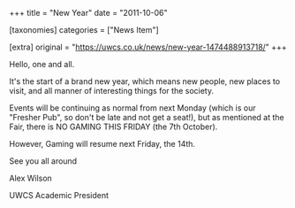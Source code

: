 +++
title = "New Year"
date = "2011-10-06"

[taxonomies]
categories = ["News Item"]

[extra]
original = "https://uwcs.co.uk/news/new-year-1474488913718/"
+++

Hello, one and all.

It's the start of a brand new year, which means new people, new places to visit, and all manner of interesting things for the society.

Events will be continuing as normal from next Monday (which is our "Fresher Pub", so don't be late and not get a seat\!), but as mentioned at the Fair, there is NO GAMING THIS FRIDAY (the 7th October).

However, Gaming will resume next Friday, the 14th.

See you all around

Alex Wilson

UWCS Academic President

